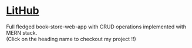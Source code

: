 # [LitHub](https://lithubstore.netlify.app/)
Full fledged book-store-web-app with CRUD operations implemented with MERN stack.<br />
(Click on the heading name to checkout my project !!)

